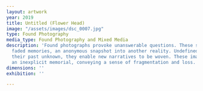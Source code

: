 ```yaml
---
layout: artwork
year: 2019
title: Untitled (Flower Head)
image: "/assets/images/dsc_0007.jpg"
type: Found Photography
media_type: Found Photography and Mixed Media
description: 'Found photographs provoke unanswerable questions. These strangers represent
  faded memories, an anonymous snapshot into another reality. Undefined and malleable
  their past unknown, they enable new narratives to be woven. These images have become
  an inexplicit memorial, conveying a sense of fragmentation and loss. '
dimensions: ''
exhibition: ''

---
```

